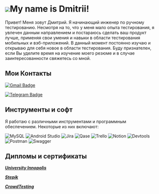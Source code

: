 # ![](https://media.giphy.com/media/v1.Y2lkPTc5MGI3NjExaTd1ZG5yb3l5aXJwd2l3N2RzcmhjZm10MjVxZjMxZ3Q3NWYyanV3dCZlcD12MV9pbnRlcm5hbF9naWZfYnlfaWQmY3Q9Zw/pj30mdklB3FaaoFoOv/giphy.gif)My name is Dmitrii!

Привет! Меня зовут Дмитрий. Я начинающий инженер по ручному тестированию. Несмотря на то, что у меня мало опыта тестирования, я увлечен данным направлением и постараюсь сделать ваш продукт лучше, применяя свои умения и навыки в области тестирования мобильных и вэб-приложений. В данный момент постоянно изучаю и открываю для себя новое в области тестирования. Буду признателен, если Вы уделите время на изучение моего резюме и в случае заинтересованности свяжетесь со мной.

## Мои Контакты

[![Gmail Badge](https://img.shields.io/badge/-Gmail-red?style=flat&logo=Gmail&logoColor=white)](mailto:demetrios.tester@gmail.com)

[![Telegram Badge](https://img.shields.io/badge/-Telegram-blue?style=flat&logo=Telegram&logoColor=white)](https://t.me/Demetrios_1)

## Инструменты и софт

Я работаю с различными инструментами и программным обеспечением. Некоторые из них включают:

![MySQL](https://img.shields.io/badge/mysql-%2300f.svg?style=for-the-badge&logo=mysql&logoColor=white)
![Android Studio](https://img.shields.io/badge/Android%20Studio-3DDC84.svg?style=for-the-badge&logo=android-studio&logoColor=white)
![Jira](https://img.shields.io/badge/jira-%230A0FFF.svg?style=for-the-badge&logo=jira&logoColor=white)
![Qase](https://camo.githubusercontent.com/04072f438d4085871331c6a2036033a7f3baa924cf1a20a3e56f136098823fa2/68747470733a2f2f696d672e736869656c64732e696f2f62616467652f516173652d3865353866663f7374796c653d666f722d7468652d6261646765266c6f676f3d51617365)
![Trello](https://img.shields.io/badge/Trello-%23026AA7.svg?style=for-the-badge&logo=Trello&logoColor=white)
![Notion](https://img.shields.io/badge/Notion-%23000000.svg?style=for-the-badge&logo=notion&logoColor=white)
![Devtools](https://camo.githubusercontent.com/7834b916fab184617481b1f86c3ca36d797b2e6370690dbac295af6ba3858865/68747470733a2f2f696d672e736869656c64732e696f2f62616467652f446576546f6f6c732d3039303930393f7374796c653d666f722d7468652d6261646765266c6f676f3d676f6f676c656368726f6d65266c6f676f436f6c6f723d323637346632)
![Postman](https://img.shields.io/badge/Postman-FF6C37?style=for-the-badge&logo=postman&logoColor=white)
![Swagger](https://img.shields.io/badge/-Swagger-%23Clojure?style=for-the-badge&logo=swagger&logoColor=white)


## Дипломы и сертификаты

[***University Innopolis***](https://drive.google.com/file/d/13UxWOtUO-m7Gt9DSfPd9oBDX_5N4riFT/view?usp=drive_link)

[***Stepik***](https://drive.google.com/file/d/1vJm9UEphm5U-KmyS5NJa1NTi5Yk_ntg7/view?usp=drive_link)

[***CrowdTesting***](https://drive.google.com/file/d/17V3mXlGOvNli1VhzhNg7VdhXT7IJCgN4/view?usp=drive_link)